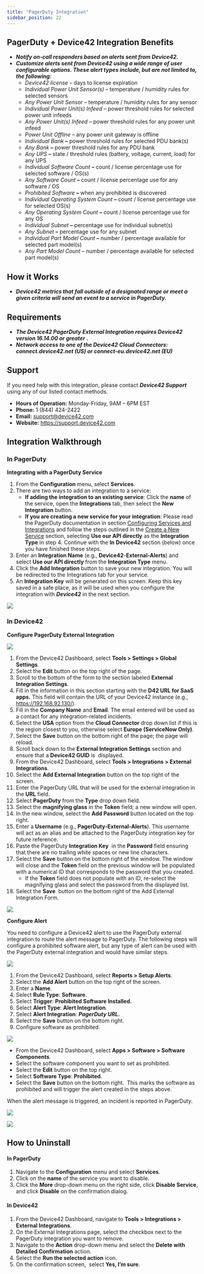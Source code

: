 ```yaml
---
title: "PagerDuty Integration"
sidebar_position: 22
---
```


## PagerDuty + Device42 Integration Benefits

- **_Notify on-call responders based on alerts sent from Device42._**
- **_Customize alerts sent from Device42 using a wide range of user configurable options. These alert types include, but are not limited to, the following:_**
    - _Device42 license_ – days to license expiration
    - _Individual Power Unit Sensor(s)_ – temperature / humidity rules for selected sensors
    - _Any Power Unit Sensor_ – temperature / humidity rules for any sensor
    - _Individual Power Unit(s) Infeed_ – power threshold rules for selected power unit infeeds
    - _Any Power Unit(s) Infeed_ – power threshold rules for any power unit infeed
    - _Power Unit Offline_ – any power unit gateway is offline
    - _Individual Bank_ **–** power threshold rules for selected PDU bank(s)
    - _Any Bank_ **–** power threshold rules for any PDU bank
    - _Any UPS_ **–** state / threshold rules (battery, voltage, current, load) for any UPS
    - _Individual Software Count_ **–** count / license percentage use for selected software / OS(s)
    - _Any Software Count_ **–** count / license percentage use for any software / OS
    - _Prohibited Software_ **–** when any prohibited is discovered
    - _Individual Operating System Count_ **–** count / license percentage use for selected OS(s)
    - _Any Operating System Count_ **–** count / license percentage use for any OS
    - _Individual Subnet_ **–** percentage use for individual subnet(s)
    - _Any Subnet_ **–** percentage use for any subnet
    - _Individual Part Model Count_ **–** number / percentage available for selected part model(s)
    - _Any Part Model Count_ – number / percentage available for selected part model(s)

## How it Works

- **_Device42 metrics that fall outside of a designated range or meet a given criteria will send an event to a service in PagerDuty._**

## Requirements

- **_The Device42 PagerDuty External Integration requires Device42 version 16.14.00 or greater_** **_._**
- **_Network access to one of the Device42 Cloud Connectors: connect.device42.net (US) or connect-eu.device42.net (EU)_**

## Support

If you need help with this integration, please contact **_Device42 Support_** using any of our listed contact methods.

- **Hours of Operation:** Monday-Friday, 9AM – 6PM EST
- **Phone:** 1 (844) 424-2422
- **Email:** [support@device42.com](mailto:support@device42.com)
- **Website:** https://support.device42.com

## Integration Walkthrough

### In PagerDuty

**Integrating with a PagerDuty Service**

1. From the **Configuration** menu, select **Services**.
2. There are two ways to add an integration to a service:
    - **If adding the integration to an existing service**: Click the **name** of the service, open the **Integrations** tab, then select the **New Integration** button.
    - **If you are creating a new service for your integration**: Please read the PagerDuty documentation in section [Configuring Services and Integrations](https://support.pagerduty.com/docs/services-and-integrations#section-configuring-services-and-integrations) and follow the steps outlined in the [Create a New Service](https://support.pagerduty.com/docs/services-and-integrations#section-create-a-new-service) section, selecting **Use our API directly** as the **Integration Type** in step 4. Continue with the **In** **Device42** section (below) once you have finished these steps.
3. Enter an **Integration Name** (e.g., **Device42**\-**External-Alerts**) and select **Use our API directly** from the **Integration Type** menu.
4. Click the **Add Integration** button to save your new integration. You will be redirected to the Integrations tab for your service.
5. An **Integration Key** will be generated on this screen. Keep this key saved in a safe place, as it will be used when you configure the integration with **_Device42_** in the next section.

![](/assets/images/PagerDuty_1.png)

### In Device42

**Configure PagerDuty External Integration**

![](/assets/images/PagerDuty_D42_2.png)

1. From the Device42 Dashboard, select **Tools > Settings > Global Settings**.
2. Select the **Edit** button on the top right of the page.
3. Scroll to the bottom of the form to the section labeled **External Integration Settings**.
4. Fill in the information in this section starting with the **D42 URL for SaaS apps.** This field will contain the URL of your Device42 instance (e.g., https://192.168.92.130/).
5. Fill in the **Company Name** and **Email**. The email entered will be used as a contact for any integration-related incidents.
6. Select the **USA** option from the **Cloud Connector** drop down list if this is the region closest to you, otherwise select **Europe (ServiceNow Only)**.
7. Select the **Save** button on the bottom right of the page; the page will reload.
8. Scroll back down to the **External Integration Settings** section and ensure that a **Device42 GUID** is  displayed.
9. From the Device42 Dashboard, select **Tools > Integrations > External Integrations**.
10. Select the **Add External Integration** button on the top right of the screen.
11. Enter the PagerDuty URL that will be used for the external integration in the **URL**  field.
12. Select **PagerDuty** from the **Type** drop down field.
13. Select the **magnifying glass** in the **Token** field; a new window will open.
14. In the new window, select the **Add Password** button located on the top right.
15. Enter a **Username** (e.g., **PagerDuty-External-Alerts**). This username will act as an alias and be attached to the PagerDuty integration key for future reference.
16. Paste the PagerDuty **Integration Key**  in the **Password**  field ensuring that there are no trailing white spaces or new line characters.
17. Select the **Save** button on the bottom right of the window. The window will close and the **Token** field on the previous window will be populated with a numerical ID that corresponds to the password that you created.
    - If the **Token** field does not populate with an ID, re-select the magnifying glass and select the password from the displayed list.
18. Select the **Save**  button on the bottom right of the Add External Integration Form.

![](/assets/images/PagerDuty_D42_3.png)

**Configure Alert**

You need to configure a Device42 alert to use the PagerDuty external integration to route the alert message to PagerDuty. The following steps will configure a prohibited software alert, but any type of alert can be used with the PagerDuty external integration and would have similar steps.

![](/assets/images/PagerDuty_D42_4_confiure-alert-1.png)

1. From the Device42 Dashboard, select **Reports > Setup Alerts**.
2. Select the **Add Alert** button on the top right of the screen.
3. Enter a **Name**.
4. Select **Rule Type**: **Software**.
5. Select **Trigger**: **Prohibited Software Installed.**
6. Select **Alert Type**: **Alert Integration**.
7. Select **Alert Integration**: **_PagerDuty URL._**
8. Select the **Save** button on the bottom right.
9. Configure software as prohibited.

![](/assets/images/PagerDuty_D42_5_sw-component.png)

- From the Device42 Dashboard, select **Apps > Software > Software Components**.
- Select the software component you want to set as prohibited.
- Select the **Edit** button on the top right.
- Select **Software Type**: **Prohibited**.
- Select the **Save** button on the bottom right.  This marks the software as prohibited and will trigger the alert created in the steps above.

When the alert message is triggered, an incident is reported in PagerDuty.

![](/assets/images/PagerDuty_D42_7_PD-window-1.png)

![](/assets/images/PagerDuty_D42_8_PD-window-2.png)

## How to Uninstall

#### In PagerDuty

1. Navigate to the **Configuration** menu and select **Services**.
2. Click on the **name** of the service you want to disable.
3. Click the **More** drop-down menu on the right side, click **Disable Service**, and click **Disable** on the confirmation dialog.

#### In Device42

1. From the Device42 Dashboard, navigate to **Tools > Integrations > External Integrations**.
2. On the External Integrations page, select the checkbox next to the PagerDuty integration you want to remove.
3. Navigate to the **Action** drop-down menu and select the **Delete with Detailed Confirmation** action.
4. Select the **Run the selected action** icon.
5. On the confirmation screen,  select **Yes, I’m sure**.
